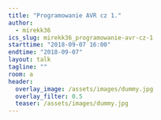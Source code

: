 ```yaml
---
title: "Programowanie AVR cz 1."
author: 
  - mirekk36
ics_slug: mirekk36_programowanie-avr-cz-1
starttime: "2018-09-07 16:00"
endtime: "2018-09-07"
layout: talk
tagline: ""
room: a
header:
  overlay_image: /assets/images/dummy.jpg
  overlay_filter: 0.5
  teaser: /assets/images/dummy.jpg
---
```

